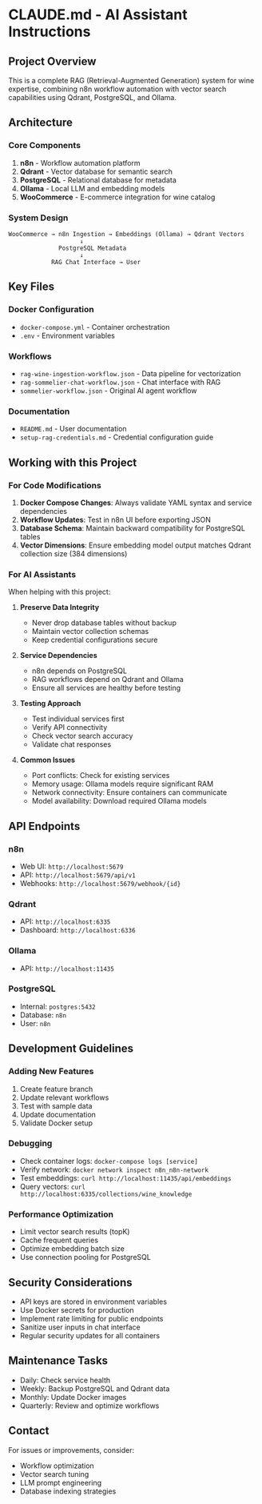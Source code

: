 # CLAUDE.md - AI Assistant Instructions

## Project Overview
This is a complete RAG (Retrieval-Augmented Generation) system for wine expertise, combining n8n workflow automation with vector search capabilities using Qdrant, PostgreSQL, and Ollama.

## Architecture

### Core Components
1. **n8n** - Workflow automation platform
2. **Qdrant** - Vector database for semantic search
3. **PostgreSQL** - Relational database for metadata
4. **Ollama** - Local LLM and embedding models
5. **WooCommerce** - E-commerce integration for wine catalog

### System Design
```
WooCommerce → n8n Ingestion → Embeddings (Ollama) → Qdrant Vectors
                    ↓
              PostgreSQL Metadata
                    ↓
            RAG Chat Interface → User
```

## Key Files

### Docker Configuration
- `docker-compose.yml` - Container orchestration
- `.env` - Environment variables

### Workflows
- `rag-wine-ingestion-workflow.json` - Data pipeline for vectorization
- `rag-sommelier-chat-workflow.json` - Chat interface with RAG
- `sommelier-workflow.json` - Original AI agent workflow

### Documentation
- `README.md` - User documentation
- `setup-rag-credentials.md` - Credential configuration guide

## Working with this Project

### For Code Modifications
1. **Docker Compose Changes**: Always validate YAML syntax and service dependencies
2. **Workflow Updates**: Test in n8n UI before exporting JSON
3. **Database Schema**: Maintain backward compatibility for PostgreSQL tables
4. **Vector Dimensions**: Ensure embedding model output matches Qdrant collection size (384 dimensions)

### For AI Assistants
When helping with this project:

1. **Preserve Data Integrity**
   - Never drop database tables without backup
   - Maintain vector collection schemas
   - Keep credential configurations secure

2. **Service Dependencies**
   - n8n depends on PostgreSQL
   - RAG workflows depend on Qdrant and Ollama
   - Ensure all services are healthy before testing

3. **Testing Approach**
   - Test individual services first
   - Verify API connectivity
   - Check vector search accuracy
   - Validate chat responses

4. **Common Issues**
   - Port conflicts: Check for existing services
   - Memory usage: Ollama models require significant RAM
   - Network connectivity: Ensure containers can communicate
   - Model availability: Download required Ollama models

## API Endpoints

### n8n
- Web UI: `http://localhost:5679`
- API: `http://localhost:5679/api/v1`
- Webhooks: `http://localhost:5679/webhook/{id}`

### Qdrant
- API: `http://localhost:6335`
- Dashboard: `http://localhost:6336`

### Ollama
- API: `http://localhost:11435`

### PostgreSQL
- Internal: `postgres:5432`
- Database: `n8n`
- User: `n8n`

## Development Guidelines

### Adding New Features
1. Create feature branch
2. Update relevant workflows
3. Test with sample data
4. Update documentation
5. Validate Docker setup

### Debugging
- Check container logs: `docker-compose logs [service]`
- Verify network: `docker network inspect n8n_n8n-network`
- Test embeddings: `curl http://localhost:11435/api/embeddings`
- Query vectors: `curl http://localhost:6335/collections/wine_knowledge`

### Performance Optimization
- Limit vector search results (topK)
- Cache frequent queries
- Optimize embedding batch size
- Use connection pooling for PostgreSQL

## Security Considerations
- API keys are stored in environment variables
- Use Docker secrets for production
- Implement rate limiting for public endpoints
- Sanitize user inputs in chat interface
- Regular security updates for all containers

## Maintenance Tasks
- Daily: Check service health
- Weekly: Backup PostgreSQL and Qdrant data
- Monthly: Update Docker images
- Quarterly: Review and optimize workflows

## Contact
For issues or improvements, consider:
- Workflow optimization
- Vector search tuning
- LLM prompt engineering
- Database indexing strategies